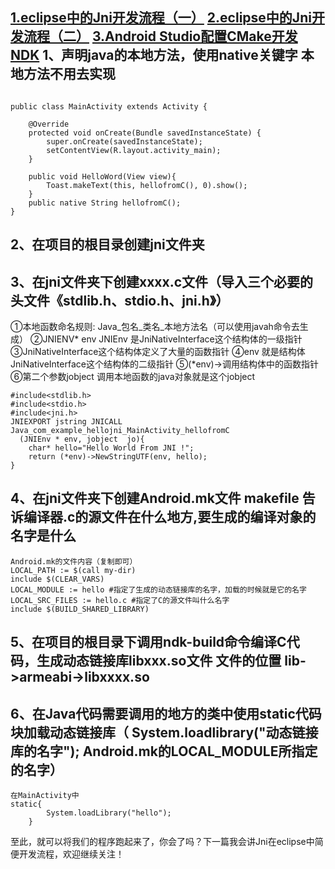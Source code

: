  [1.eclipse中的Jni开发流程（一）](http://blog.csdn.net/wo_ha/article/details/53687903)
 [2.eclipse中的Jni开发流程（二）](http://blog.csdn.net/wo_ha/article/details/53715936)
  [3.Android Studio配置CMake开发NDK](http://blog.csdn.net/wo_ha/article/details/78131635)
1、声明java的本地方法，使用native关键字 本地方法不用去实现
-----------------------------------

```

public class MainActivity extends Activity {

	@Override
	protected void onCreate(Bundle savedInstanceState) {
		super.onCreate(savedInstanceState);
		setContentView(R.layout.activity_main);
	}

	public void HelloWord(View view){
		Toast.makeText(this, hellofromC(), 0).show();
	}
	public native String hellofromC();
}

```

2、在项目的根目录创建jni文件夹
-----------------

3、在jni文件夹下创建xxxx.c文件（导入三个必要的头文件《stdlib.h、stdio.h、jni.h》）
--------------------------------------------------------

①本地函数命名规则: Java_包名_类名_本地方法名（可以使用javah命令去生成）
②JNIENV* env JNIEnv 是JniNativeInterface这个结构体的一级指针
③JniNativeInterface这个结构体定义了大量的函数指针
④env 就是结构体JniNativeInterface这个结构体的二级指针
⑤(*env)->调用结构体中的函数指针
⑥第二个参数jobject 调用本地函数的java对象就是这个jobject


```
#include<stdlib.h>
#include<stdio.h>
#include<jni.h>
JNIEXPORT jstring JNICALL Java_com_example_hellojni_MainActivity_hellofromC
  (JNIEnv * env, jobject  jo){
	char* hello="Hello World From JNI !";
	return (*env)->NewStringUTF(env, hello);
}

```

4、在jni文件夹下创建Android.mk文件 makefile 告诉编译器.c的源文件在什么地方,要生成的编译对象的名字是什么
-----------------------------------------------------------------

```
Android.mk的文件内容（复制即可）
LOCAL_PATH := $(call my-dir)
include $(CLEAR_VARS)
LOCAL_MODULE := hello #指定了生成的动态链接库的名字，加载的时候就是它的名字
LOCAL_SRC_FILES := hello.c #指定了C的源文件叫什么名字
include $(BUILD_SHARED_LIBRARY)
```

5、在项目的根目录下调用ndk-build命令编译C代码，生成动态链接库libxxx.so文件 文件的位置 lib->armeabi->libxxxx.so
------------------------------------------------------------------------

6、在Java代码需要调用的地方的类中使用static代码块加载动态链接库（ System.loadlibrary("动态链接库的名字"); Android.mk的LOCAL_MODULE所指定的名字）
------------------------------------------------------------------------

```
在MainActivity中
static{
		System.loadLibrary("hello");
	}
```
至此，就可以将我们的程序跑起来了，你会了吗？下一篇我会讲Jni在eclipse中简便开发流程，欢迎继续关注！